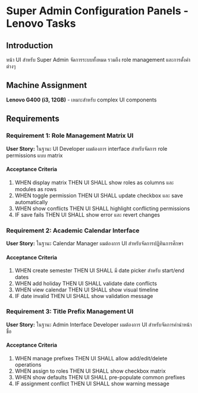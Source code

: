 # Super Admin Configuration Panels - Lenovo Tasks

## Introduction
หน้า UI สำหรับ Super Admin จัดการระบบทั้งหมด รวมถึง role management และการตั้งค่าต่างๆ

## Machine Assignment
**Lenovo G400 (i3, 12GB)** - เหมาะสำหรับ complex UI components

## Requirements

### Requirement 1: Role Management Matrix UI
**User Story:** ในฐานะ UI Developer ผมต้องการ interface สำหรับจัดการ role permissions แบบ matrix

#### Acceptance Criteria
1. WHEN display matrix THEN UI SHALL show roles as columns และ modules as rows
2. WHEN toggle permission THEN UI SHALL update checkbox และ save automatically
3. WHEN show conflicts THEN UI SHALL highlight conflicting permissions
4. IF save fails THEN UI SHALL show error และ revert changes

### Requirement 2: Academic Calendar Interface
**User Story:** ในฐานะ Calendar Manager ผมต้องการ UI สำหรับจัดการปฏิทินการศึกษา

#### Acceptance Criteria
1. WHEN create semester THEN UI SHALL มี date picker สำหรับ start/end dates
2. WHEN add holiday THEN UI SHALL validate date conflicts
3. WHEN view calendar THEN UI SHALL show visual timeline
4. IF date invalid THEN UI SHALL show validation message

### Requirement 3: Title Prefix Management UI
**User Story:** ในฐานะ Admin Interface Developer ผมต้องการ UI สำหรับจัดการคำนำหน้าชื่อ

#### Acceptance Criteria
1. WHEN manage prefixes THEN UI SHALL allow add/edit/delete operations
2. WHEN assign to roles THEN UI SHALL show checkbox matrix
3. WHEN show defaults THEN UI SHALL pre-populate common prefixes
4. IF assignment conflict THEN UI SHALL show warning message